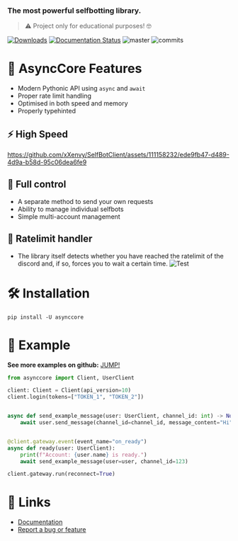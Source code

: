 ### The most powerful selfbotting library.
> ⚠️ Project only for educational purposes! 🤓

[![Downloads](https://static.pepy.tech/personalized-badge/selfbotclient?period=total&units=international_system&left_color=grey&right_color=brightgreen&left_text=Downloads)](https://pepy.tech/project/selfbotclient)
[![Documentation Status](https://readthedocs.org/projects/selfbotclient/badge/?version=latest)](https://selfbotclient.readthedocs.io/en/latest/?badge=latest)
![master](https://img.shields.io/github/last-commit/badges/shields/master)
![commits](https://badgen.net/github/commits/xXenvy/selfbotclient/master)

# 🔧 AsyncCore Features
- Modern Pythonic API using `async` and `await`
- Proper rate limit handling
- Optimised in both speed and memory
- Properly typehinted

## ⚡ High Speed
https://github.com/xXenvy/SelfBotClient/assets/111158232/ede9fb47-d489-4d9a-b58d-95c06dea6fe9

## 🔧 Full control
- A separate method to send your own requests
- Ability to manage individual selfbots
- Simple multi-account management

## 📌 Ratelimit handler
- The library itself detects whether you have reached the ratelimit of the discord and, if so, forces you to wait a certain time.
![Test](https://i.imgur.com/hTUFQKF.png)

# 🛠️ Installation
```shell
pip install -U asynccore
```
# 💫 Example
**See more examples on github:** [JUMP!](https://github.com/xXenvy/SelfBotClient/tree/master/examples)
```py
from asynccore import Client, UserClient

client: Client = Client(api_version=10)
client.login(tokens=["TOKEN_1", "TOKEN_2"])


async def send_example_message(user: UserClient, channel_id: int) -> None:
    await user.send_message(channel_id=channel_id, message_content="Hi")


@client.gateway.event(event_name="on_ready")
async def ready(user: UserClient):
    print(f"Account: {user.name} is ready.")
    await send_example_message(user=user, channel_id=123)

client.gateway.run(reconnect=True)
```

# 🧷 Links
- [Documentation](https://asynccore.readthedocs.io/en/latest/index.html)
- [Report a bug or feature](https://github.com/xXenvy/AsyncCore/issues/new/choose)
